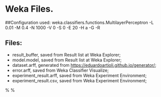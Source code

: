 # Weka Files.

##Configuration used:
weka.classifiers.functions.MultilayerPerceptron -L 0.01 -M 0.4 -N 1000 -V 0 -S 0 -E 20 -H a -G -R

## Files:

 - result_buffer, saved from Result list at Weka Explorer;
 - model.model, saved from Result list at Weka Explorer;
 - dataset.arff, generated from https://eduardoartioli.github.io/generator/;
 - error.arff, saved from  Weka Classifier Visualize;
 - experiment_result.arff, saved from Weka Experiment Environment;
 - experiment_result.csv, saved from Weka Experiment Environment;

%
%

